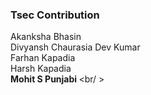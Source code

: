 ### Tsec Contribution 


Akanksha Bhasin<br>
Divyansh Chaurasia
Dev Kumar<br/>
Farhan Kapadia<br/>
Harsh Kapadia <br/>
<b>Mohit S Punjabi </b > <br/ >

